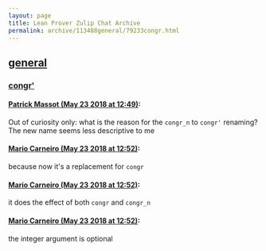 ```yaml
---
layout: page
title: Lean Prover Zulip Chat Archive 
permalink: archive/113488general/79233congr.html
---
```


## [general](index.html)
### [congr'](79233congr.html)

#### [Patrick Massot (May 23 2018 at 12:49)](https://leanprover.zulipchat.com/#narrow/stream/113488-general/topic/congr%27/near/126971141):
Out of curiosity only: what is the reason for the `congr_n` to `congr'` renaming? The new name seems less descriptive to me

#### [Mario Carneiro (May 23 2018 at 12:52)](https://leanprover.zulipchat.com/#narrow/stream/113488-general/topic/congr%27/near/126971259):
because now it's a replacement for `congr`

#### [Mario Carneiro (May 23 2018 at 12:52)](https://leanprover.zulipchat.com/#narrow/stream/113488-general/topic/congr%27/near/126971265):
it does the effect of both `congr` and `congr_n`

#### [Mario Carneiro (May 23 2018 at 12:52)](https://leanprover.zulipchat.com/#narrow/stream/113488-general/topic/congr%27/near/126971268):
the integer argument is optional

